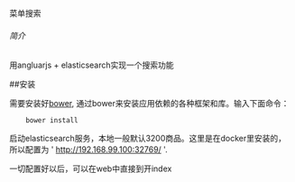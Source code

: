 菜单搜索

###### 简介

用angluarjs + elasticsearch实现一个搜索功能
 
 
 
##安装
 
 需要安装好[bower](http://bower.io/), 通过bower来安装应用依赖的各种框架和库。输入下面命令：
     
        bower install
 

  启动elasticsearch服务，本地一般默认3200商品。这里是在docker里安装的，所以配置为 ' http://192.168.99.100:32769/ '.
  
  一切配置好以后，可以在web中直接到开index
  